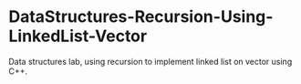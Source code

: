 DataStructures-Recursion-Using-LinkedList-Vector
================================================

Data structures lab, using recursion to implement linked list on vector using C++.
